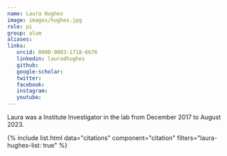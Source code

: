 ```yaml
---
name: Laura Hughes
image: images/hughes.jpg
role: pi
group: alum
aliases:
links:
   orcid: 0000-0003-1718-6676
   linkedin: lauradhughes
   github:
   google-scholar:
   twitter:
   facebook:
   instagram: 
   youtube:
---
```


Laura was a Institute Investigator in the lab from December 2017 to August 2023.

{% include list.html data="citations" component="citation" filters="laura-hughes-list: true" %}
